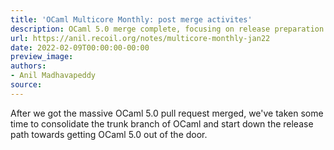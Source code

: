 ```yaml
---
title: 'OCaml Multicore Monthly: post merge activites'
description: OCaml 5.0 merge complete, focusing on release preparation.
url: https://anil.recoil.org/notes/multicore-monthly-jan22
date: 2022-02-09T00:00:00-00:00
preview_image:
authors:
- Anil Madhavapeddy
source:
---
```


<p>After we got the massive OCaml 5.0 pull request merged, we've taken some time to consolidate the trunk branch of OCaml and start down the release path towards getting OCaml 5.0 out of the door.</p>

